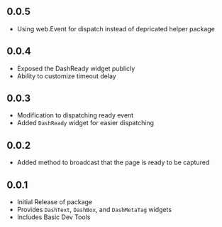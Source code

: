 ## 0.0.5

* Using web.Event for dispatch instead of depricated helper package

## 0.0.4

* Exposed the DashReady widget publicly
* Ability to customize timeout delay

## 0.0.3

* Modification to dispatching ready event
* Added `DashReady` widget for easier dispatching

## 0.0.2

* Added method to broadcast that the page is ready to be captured

## 0.0.1

* Initial Release of package
* Provides `DashText`, `DashBox`, and `DashMetaTag` widgets
* Includes Basic Dev Tools



